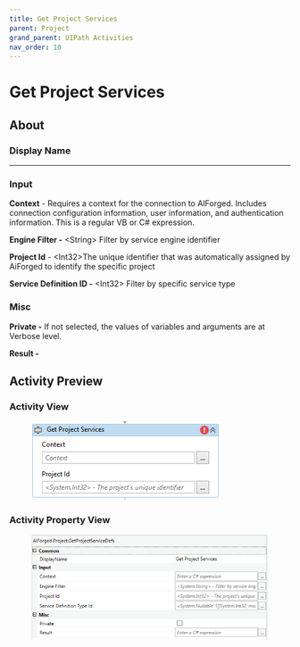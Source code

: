 ```yaml
---
title: Get Project Services
parent: Project
grand_parent: UIPath Activities
nav_order: 10
---
```


# Get Project Services

## About

### Display Name

***

### Input

**Context** - Requires a context for the connection to AIForged. Includes connection configuration information, user information, and authentication information. This is a regular VB or C# expression.

**Engine Filter -** \<String> Filter by service engine identifier

**Project Id** - \<Int32>The unique identifier that was automatically assigned by AiForged to identify the specific project

**Service Definition ID -** \<Int32> Filter by specific service type

### Misc

**Private -** If not selected, the values of variables and arguments are at Verbose level.

**Result -**

## Activity Preview

### Activity View

<figure><img src="../../.gitbook/assets/image (5).png" alt=""><figcaption></figcaption></figure>

### Activity Property View

<figure><img src="../../.gitbook/assets/image (96).png" alt=""><figcaption></figcaption></figure>
